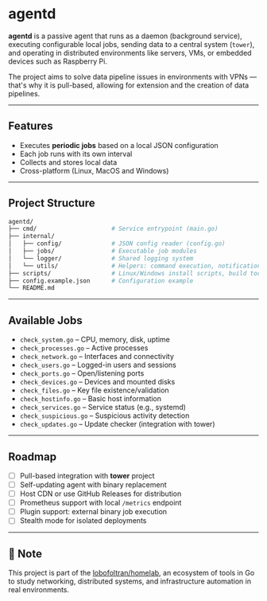 # agentd

**agentd** is a passive agent that runs as a daemon (background service), executing configurable local jobs, sending data to a central system (`tower`), and operating in distributed environments like servers, VMs, or embedded devices such as Raspberry Pi.

The project aims to solve data pipeline issues in environments with VPNs — that's why it is pull-based, allowing for extension and the creation of data pipelines.

---

## Features

- Executes **periodic jobs** based on a local JSON configuration
- Each job runs with its own interval
- Collects and stores local data
- Cross-platform (Linux, MacOS and Windows)

---

## Project Structure

```bash
agentd/
├── cmd/                     # Service entrypoint (main.go)
├── internal/
│   ├── config/              # JSON config reader (config.go)
│   ├── jobs/                # Executable job modules
│   └── logger/              # Shared logging system
│   └── utils/               # Helpers: command execution, notifications, results
├── scripts/                 # Linux/Windows install scripts, build tools
├── config.example.json      # Configuration example
└── README.md
```

---

## Available Jobs

- `check_system.go` – CPU, memory, disk, uptime
- `check_processes.go` – Active processes
- `check_network.go` – Interfaces and connectivity
- `check_users.go` – Logged-in users and sessions
- `check_ports.go` – Open/listening ports
- `check_devices.go` – Devices and mounted disks
- `check_files.go` – Key file existence/validation
- `check_hostinfo.go` – Basic host information
- `check_services.go` – Service status (e.g., systemd)
- `check_suspicious.go` – Suspicious activity detection
- `check_updates.go` – Update checker (integration with tower)

---

## Roadmap

- [ ] Pull-based integration with **tower** project
- [ ] Self-updating agent with binary replacement
- [ ] Host CDN or use GitHub Releases for distribution
- [ ] Prometheus support with local `/metrics` endpoint
- [ ] Plugin support: external binary job execution
- [ ] Stealth mode for isolated deployments

---

## 🧠 Note

This project is part of the [lobofoltran/homelab](https://github.com/lobofoltran/homelab), an ecosystem of tools in Go to study networking, distributed systems, and infrastructure automation in real environments.